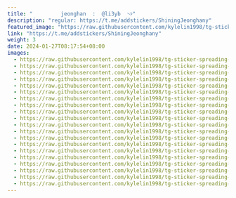```yaml
---
title: "‌ ‌ ‌ ‌ ‌ ‌  ‌ ‌ ‌jeonghan  :  @li3yb  ꣼"
description: "regular: https://t.me/addstickers/ShiningJeonghany"
featured_image: "https://raw.githubusercontent.com/kylelin1998/tg-sticker-spreading-worldwide-images/main/img/4cdaa642-4b47-47f4-accf-e0adb341ddc3.jpg"
link: "https://t.me/addstickers/ShiningJeonghany"
weight: 3
date: 2024-01-27T08:17:54+08:00
images:
  - https://raw.githubusercontent.com/kylelin1998/tg-sticker-spreading-worldwide-images/main/img/4cdaa642-4b47-47f4-accf-e0adb341ddc3.jpg
  - https://raw.githubusercontent.com/kylelin1998/tg-sticker-spreading-worldwide-images/main/img/72d37dd7-66b8-4bff-9fbb-4f79bb462048.jpg
  - https://raw.githubusercontent.com/kylelin1998/tg-sticker-spreading-worldwide-images/main/img/2cab301f-f761-4ba8-84ca-f8e8c3e28487.jpg
  - https://raw.githubusercontent.com/kylelin1998/tg-sticker-spreading-worldwide-images/main/img/36cd7997-de2e-4c45-a8f8-b4d361d40372.jpg
  - https://raw.githubusercontent.com/kylelin1998/tg-sticker-spreading-worldwide-images/main/img/81797d19-3889-469a-acf3-de80549e89c5.jpg
  - https://raw.githubusercontent.com/kylelin1998/tg-sticker-spreading-worldwide-images/main/img/ced1fed3-e67d-427c-939d-98790d396a43.jpg
  - https://raw.githubusercontent.com/kylelin1998/tg-sticker-spreading-worldwide-images/main/img/423ed9a4-a65d-410e-9f5e-e5d771868257.jpg
  - https://raw.githubusercontent.com/kylelin1998/tg-sticker-spreading-worldwide-images/main/img/d7baf82d-99b4-4f91-8eea-c3eabeecc268.jpg
  - https://raw.githubusercontent.com/kylelin1998/tg-sticker-spreading-worldwide-images/main/img/a9bace21-691f-4e7e-bbc9-c20e3c5bf49f.jpg
  - https://raw.githubusercontent.com/kylelin1998/tg-sticker-spreading-worldwide-images/main/img/c4a26b89-1e00-42e1-9209-57fb30d1a756.jpg
  - https://raw.githubusercontent.com/kylelin1998/tg-sticker-spreading-worldwide-images/main/img/cc16bc42-c929-4f44-8368-d9d77769cdcc.jpg
  - https://raw.githubusercontent.com/kylelin1998/tg-sticker-spreading-worldwide-images/main/img/b5ab6845-d172-4251-919f-6055ae0d0651.jpg
  - https://raw.githubusercontent.com/kylelin1998/tg-sticker-spreading-worldwide-images/main/img/5e141481-dc11-4404-a15f-ca7f7c6f975c.jpg
  - https://raw.githubusercontent.com/kylelin1998/tg-sticker-spreading-worldwide-images/main/img/b27a7f62-3897-4cda-a102-f54f002ed02e.jpg
  - https://raw.githubusercontent.com/kylelin1998/tg-sticker-spreading-worldwide-images/main/img/5df895b4-4586-4170-a8ff-16a64023c22c.jpg
  - https://raw.githubusercontent.com/kylelin1998/tg-sticker-spreading-worldwide-images/main/img/c78f8e42-a86c-4400-817f-e36555f5c80b.jpg
  - https://raw.githubusercontent.com/kylelin1998/tg-sticker-spreading-worldwide-images/main/img/a137117a-859c-4447-bfea-c65aa97eb6ad.jpg
  - https://raw.githubusercontent.com/kylelin1998/tg-sticker-spreading-worldwide-images/main/img/084d9da2-8ac5-4d4a-bdc8-a754c5bd1b05.jpg
  - https://raw.githubusercontent.com/kylelin1998/tg-sticker-spreading-worldwide-images/main/img/2f0f5498-e67c-4680-8f75-58d33a26e99c.jpg
  - https://raw.githubusercontent.com/kylelin1998/tg-sticker-spreading-worldwide-images/main/img/c37a510c-1adb-4ca8-87b1-756d9cfbc44c.jpg
---
```

